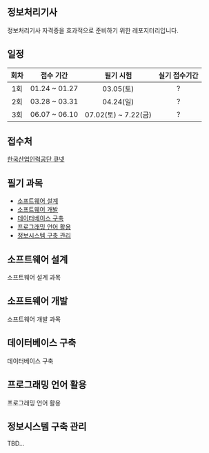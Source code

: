 ## 정보처리기사
정보처리기사 자격증을 효과적으로 준비하기 위한 레포지터리입니다.

## 일정
| 회차 | 접수 기간 | 필기 시험 | 실기 접수기간 |
|:---:|:----:|:----:|:----:|
| 1회 | 01.24 ~ 01.27 | 03.05(토) | ? |
| 2회 | 03.28 ~ 03.31 | 04.24(일) | ? |
| 3회 | 06.07 ~ 06.10 | 07.02(토) ~ 7.22(금) | ? |

## 접수처
[한국산업인력공단 큐넷](https://www.q-net.or.kr/man001.do?imYn=Y&gSite=Q)

## 필기 과목
- [소프트웨어 설계](#소프트웨어-설계)
- [소프트웨어 개발](#소프트웨어-개발)
- [데이터베이스 구축](#데이터베이스-구축)
- [프로그래밍 언어 활용](#프로그래밍-언어-활용)
- [정보시스템 구축 관리](#정보시스템-구축-관리)

## 소프트웨어 설계
소프트웨어 설계 과목

## 소프트웨어 개발
소프트웨어 개발 과목

## 데이터베이스 구축
데이터베이스 구축

## 프로그래밍 언어 활용
프로그래밍 언어 활용

## 정보시스템 구축 관리
TBD...
